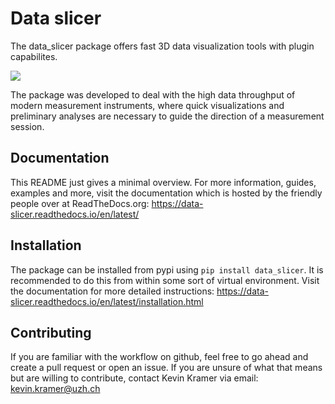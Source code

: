 # Data slicer

The data_slicer package offers fast 3D data visualization tools with plugin capabilites.

![](https://raw.githubusercontent.com/kuadrat/data_slicer/master/screenshots/pit_demo.gif)

The package was developed to deal with the high data throughput of modern measurement 
instruments, where quick visualizations and preliminary analyses are necessary to guide
the direction of a measurement session.

## Documentation

This README just gives a minimal overview.
For more information, guides, examples and more, visit the documentation which is hosted 
by the friendly people over at ReadTheDocs.org:
https://data-slicer.readthedocs.io/en/latest/

## Installation

The package can be installed from pypi using `pip install data_slicer`.
It is recommended to do this from within some sort of virtual environment.
Visit the documentation for more detailed instructions:
https://data-slicer.readthedocs.io/en/latest/installation.html

## Contributing

If you are familiar with the workflow on github, feel free to go ahead and create a pull
request or open an issue.
If you are unsure of what that means but are willing to contribute, contact Kevin Kramer
via email: kevin.kramer@uzh.ch

